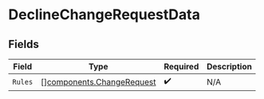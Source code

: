 # DeclineChangeRequestData


## Fields

| Field                                                                  | Type                                                                   | Required                                                               | Description                                                            |
| ---------------------------------------------------------------------- | ---------------------------------------------------------------------- | ---------------------------------------------------------------------- | ---------------------------------------------------------------------- |
| `Rules`                                                                | [][components.ChangeRequest](../../models/components/changerequest.md) | :heavy_check_mark:                                                     | N/A                                                                    |